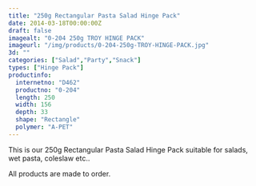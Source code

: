 ```yaml
---
title: "250g Rectangular Pasta Salad Hinge Pack"
date: 2014-03-18T00:00:00Z
draft: false
imagealt: "0-204 250g TROY HINGE PACK"
imageurl: "/img/products/0-204-250g-TROY-HINGE-PACK.jpg"
3d: ""
categories: ["Salad","Party","Snack"]
types: ["Hinge Pack"]
productinfo:
  internetno: "D462"
  productno: "0-204"
  length: 250
  width: 156
  depth: 33
  shape: "Rectangle"
  polymer: "A-PET"
---
```

This is our 250g Rectangular Pasta Salad Hinge Pack suitable for salads, wet pasta, coleslaw etc..

 

All products are made to order.